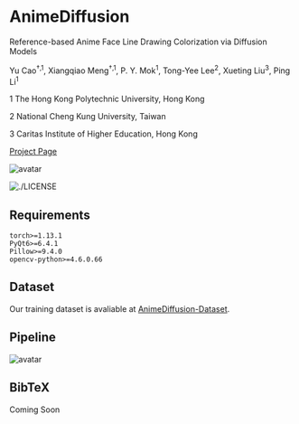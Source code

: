 # AnimeDiffusion
Reference-based Anime Face Line Drawing Colorization via Diffusion Models

Yu Cao<sup>†,1</sup>, Xiangqiao Meng<sup>†,1</sup>, P. Y. Mok<sup>1</sup>, Tong-Yee Lee<sup>2</sup>, Xueting Liu<sup>3</sup>, Ping Li<sup>1</sup>

1 The Hong Kong Polytechnic University, Hong Kong

2 National Cheng Kung University, Taiwan

3 Caritas Institute of Higher Education, Hong Kong


[Project Page](https://xq-meng.github.io/projects/AnimeDiffusion.html)

![avatar](https://xq-meng.github.io/resources/image/AnimeDiffusion/teaser.jpg)

![./LICENSE](https://img.shields.io/bower/l/bootstrap)

## Requirements

```
torch>=1.13.1
PyQt6>=6.4.1
Pillow>=9.4.0
opencv-python>=4.6.0.66
```

## Dataset

Our training dataset is avaliable at [AnimeDiffusion-Dataset](https://forms.gle/rHUsuSfq7RR5fpYNA).

## Pipeline

![avatar](https://xq-meng.github.io/resources/image/AnimeDiffusion/framework.png)

## BibTeX

Coming Soon